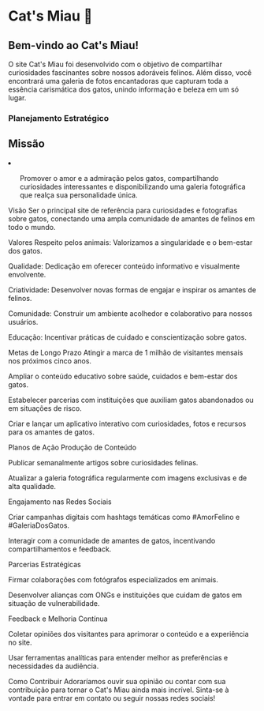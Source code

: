 <h1>Cat's Miau 🐾</h1>
<h2>Bem-vindo ao Cat's Miau!</h2>
O site Cat's Miau foi desenvolvido com o objetivo de compartilhar curiosidades fascinantes sobre nossos adoráveis felinos. Além disso, você encontrará uma galeria de fotos encantadoras que capturam toda a essência carismática dos gatos, unindo informação e beleza em um só lugar.

<h3>Planejamento Estratégico</h3>
<h2>Missão</h2>
<li>
<ul><p>Promover o amor e a admiração pelos gatos, compartilhando curiosidades interessantes e disponibilizando uma galeria fotográfica que realça sua personalidade única.</p></ul>
</li>

Visão
Ser o principal site de referência para curiosidades e fotografias sobre gatos, conectando uma ampla comunidade de amantes de felinos em todo o mundo.

Valores
Respeito pelos animais: Valorizamos a singularidade e o bem-estar dos gatos.

Qualidade: Dedicação em oferecer conteúdo informativo e visualmente envolvente.

Criatividade: Desenvolver novas formas de engajar e inspirar os amantes de felinos.

Comunidade: Construir um ambiente acolhedor e colaborativo para nossos usuários.

Educação: Incentivar práticas de cuidado e conscientização sobre gatos.

Metas de Longo Prazo
Atingir a marca de 1 milhão de visitantes mensais nos próximos cinco anos.

Ampliar o conteúdo educativo sobre saúde, cuidados e bem-estar dos gatos.

Estabelecer parcerias com instituições que auxiliam gatos abandonados ou em situações de risco.

Criar e lançar um aplicativo interativo com curiosidades, fotos e recursos para os amantes de gatos.

Planos de Ação
Produção de Conteúdo

Publicar semanalmente artigos sobre curiosidades felinas.

Atualizar a galeria fotográfica regularmente com imagens exclusivas e de alta qualidade.

Engajamento nas Redes Sociais

Criar campanhas digitais com hashtags temáticas como #AmorFelino e #GaleriaDosGatos.

Interagir com a comunidade de amantes de gatos, incentivando compartilhamentos e feedback.

Parcerias Estratégicas

Firmar colaborações com fotógrafos especializados em animais.

Desenvolver alianças com ONGs e instituições que cuidam de gatos em situação de vulnerabilidade.

Feedback e Melhoria Contínua

Coletar opiniões dos visitantes para aprimorar o conteúdo e a experiência no site.

Usar ferramentas analíticas para entender melhor as preferências e necessidades da audiência.

Como Contribuir
Adoraríamos ouvir sua opinião ou contar com sua contribuição para tornar o Cat's Miau ainda mais incrível. Sinta-se à vontade para entrar em contato ou seguir nossas redes sociais!
